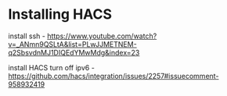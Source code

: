 # Installing HACS

install ssh - https://www.youtube.com/watch?v=_ANmn9QSLtA&list=PLwJJMETNEM-q2SbsvdnMJ1DIQEdYMwMdg&index=23

install HACS
turn off ipv6 - https://github.com/hacs/integration/issues/2257#issuecomment-958932419